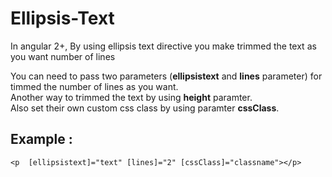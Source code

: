 # Ellipsis-Text
In angular 2+, By using ellipsis text directive you make trimmed the text as you want number of lines

You can need to pass two parameters (**ellipsistext** and **lines** parameter) for timmed the number of lines as you want.\
Another way to trimmed the text by using  **height** paramter.\
Also set their own custom css class by using paramter **cssClass**.
## Example :
    <p  [ellipsistext]="text" [lines]="2" [cssClass]="classname"></p>



   
